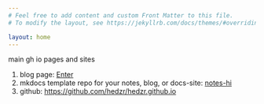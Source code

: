 ```yaml
---
# Feel free to add content and custom Front Matter to this file.
# To modify the layout, see https://jekyllrb.com/docs/themes/#overriding-theme-defaults

layout: home
---
```


main gh io pages and sites

1. blog page: [Enter](./blog)
2. mkdocs template repo for your notes, blog, or docs-site: [notes-hi](./notes-hi)
3. github: https://github.com/hedzr/hedzr.github.io
